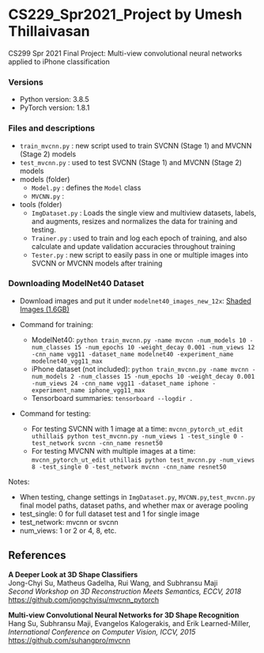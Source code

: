 # CS229_Spr2021_Project by Umesh Thillaivasan
CS299 Spr 2021 Final Project: Multi-view convolutional neural networks applied to iPhone classification

### Versions
- Python version: 3.8.5
- PyTorch version: 1.8.1

### Files and descriptions

- ```train_mvcnn.py``` : new script used to train SVCNN (Stage 1) and MVCNN (Stage 2) models 
- ```test_mvcnn.py``` : used to test SVCNN (Stage 1) and MVCNN (Stage 2) models
- models (folder)
  -   ```Model.py``` : defines the ```Model``` class
  -   ```MVCNN.py``` : 
- tools (folder)
  -   ```ImgDataset.py``` : Loads the single view and multiview datasets, labels, and augments, resizes and normalizes the data for training and testing.
  -   ```Trainer.py``` : used to train and log each epoch of training, and also calculate and update validation accuracies throughout training
  -   ```Tester.py``` : new script to easily pass in one or multiple images into SVCNN or MVCNN models after training

### Downloading ModelNet40 Dataset

- Download images and put it under ```modelnet40_images_new_12x```: [Shaded Images (1.6GB)](http://supermoe.cs.umass.edu/shape_recog/shaded_images.tar.gz)  
- Command for training: 
    - ModelNet40: ```python train_mvcnn.py -name mvcnn -num_models 10 -num_classes 15 -num_epochs 10 -weight_decay 0.001 -num_views 12 -cnn_name vgg11 -dataset_name modelnet40 -experiment_name modelnet40_vgg11_max```
    - iPhone dataset (not included): ```python train_mvcnn.py -name mvcnn -num_models 2 -num_classes 15 -num_epochs 10 -weight_decay 0.001 -num_views 24 -cnn_name vgg11 -dataset_name iphone -experiment_name iphone_vgg11_max```
    - Tensorboard summaries: ```tensorboard --logdir .```
  
- Command for testing:
    - For testing SVCNN with 1 image at a time: ```mvcnn_pytorch_ut_edit uthillai$ python test_mvcnn.py -num_views 1 -test_single 0 -test_network svcnn -cnn_name resnet50```
    - For testing MVCNN with multiple images at a time: ```mvcnn_pytorch_ut_edit uthillai$ python test_mvcnn.py -num_views 8 -test_single 0 -test_network mvcnn -cnn_name resnet50```
    
Notes: 
- When testing, change settings in  ```ImgDataset.py```, ```MVCNN.py```,```test_mvcnn.py``` final model paths, dataset paths, and whether max or average pooling
- test_single: 0 for full dataset test and 1 for single image
- test_network: mvcnn or svcnn
- num_views: 1 or 2 or 4, 8, etc.



## References
**A Deeper Look at 3D Shape Classifiers**  
Jong-Chyi Su, Matheus Gadelha, Rui Wang, and Subhransu Maji  
*Second Workshop on 3D Reconstruction Meets Semantics, ECCV, 2018*
https://github.com/jongchyisu/mvcnn_pytorch

**Multi-view Convolutional Neural Networks for 3D Shape Recognition**  
Hang Su, Subhransu Maji, Evangelos Kalogerakis, and Erik Learned-Miller,  
*International Conference on Computer Vision, ICCV, 2015*
https://github.com/suhangpro/mvcnn
